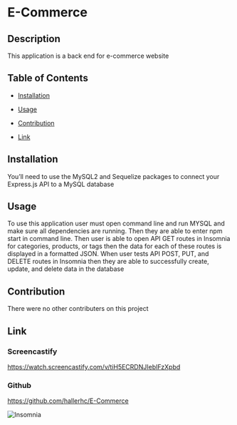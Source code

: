 # E-Commerce

## Description
This application is a back end for e-commerce website

## Table of Contents
* [Installation](#installation)

* [Usage](#usage)

* [Contribution](#contribution)

* [Link](#link)

## Installation
You’ll need to use the MySQL2 and Sequelize packages to connect your Express.js API to a MySQL database

## Usage 
To use this application user must open command line and run MYSQL and make sure all dependencies are running. Then they are able to enter npm start in command line. Then user is able to open API GET routes in Insomnia for categories, products, or tags
then the data for each of these routes is displayed in a formatted JSON. When user tests API POST, PUT, and DELETE routes in Insomnia then they are able to successfully create, update, and delete data in the database


## Contribution
There were no other contributers on this project

## Link

### Screencastify 

https://watch.screencastify.com/v/tiH5ECRDNJIebIFzXpbd

### Github 

https://github.com/hallerhc/E-Commerce

![Insomnia](https://user-images.githubusercontent.com/100663920/178085480-78e1b87f-8117-4b8d-b95f-c992bb920f75.png)

